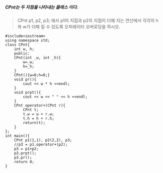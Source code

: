 ##### CPnt는 두 지점을 나타내는 클래스 이다. 
> CPnt p1, p2, p3;
> 에서 p1의 지점과 p2의 지점이 더해 지는 연산에서
> 각각의 h와 w가 더해 질 수 있도록
> 오퍼레이터 오버로딩을 하시오.

~~~
#include<iostream>
using namespace std;
class CPnt{
    int w, h;
    public:
    CPnt(int _w, int _h){
        w=_w;
        h=_h;
    }
    CPnt(){w=0;h=0;}
    void pr(){
        cout << w * h <<endl;
    }
    void prpt(){
        cout << w << " " << h <<endl;
    }
    CPnt operator+(CPnt r){
        CPnt t;
        t.w = w + r.w;
        t.h = h + r.h;
        return(t);
    }
};
int main(){
    CPnt p1(1,1), p2(2,2), p3;
    //p3 = p1.operator+(p2);
    p3 = p1+p2;
    p3.prpt();
    p3.pr();
    return 0;
}
~~~ 
